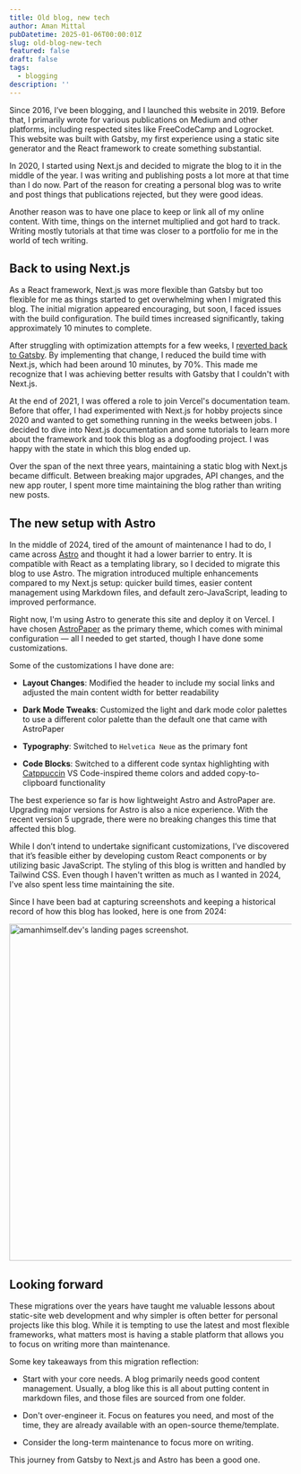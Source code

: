 ```yaml
---
title: Old blog, new tech
author: Aman Mittal
pubDatetime: 2025-01-06T00:00:01Z
slug: old-blog-new-tech
featured: false
draft: false
tags:
  - blogging
description: ''
---
```


Since 2016, I’ve been blogging, and I launched this website in 2019. Before that, I primarily wrote for various publications on Medium and other platforms, including respected sites like FreeCodeCamp and Logrocket. This website was built with Gatsby, my first experience using a static site generator and the React framework to create something substantial.

In 2020, I started using Next.js and decided to migrate the blog to it in the middle of the year. I was writing and publishing posts a lot more at that time than I do now. Part of the reason for creating a personal blog was to write and post things that publications rejected, but they were good ideas.

Another reason was to have one place to keep or link all of my online content. With time, things on the internet multiplied and got hard to track. Writing mostly tutorials at that time was closer to a portfolio for me in the world of tech writing.

## Back to using Next.js

As a React framework, Next.js was more flexible than Gatsby but too flexible for me as things started to get overwhelming when I migrated this blog. The initial migration appeared encouraging, but soon, I faced issues with the build configuration. The build times increased significantly, taking approximately 10 minutes to complete.

After struggling with optimization attempts for a few weeks, I [reverted back to Gatsby](/blog/year-rewind-2020/#i-moved-my-blog-from-gatsby-to-nextjs-and-back-to-gatsby-again). By implementing that change, I reduced the build time with Next.js, which had been around 10 minutes, by 70%. This made me recognize that I was achieving better results with Gatsby that I couldn't with Next.js.

At the end of 2021, I was offered a role to join Vercel's documentation team. Before that offer, I had experimented with Next.js for hobby projects since 2020 and wanted to get something running in the weeks between jobs. I decided to dive into Next.js documentation and some tutorials to learn more about the framework and took this blog as a dogfooding project. I was happy with the state in which this blog ended up.

Over the span of the next three years, maintaining a static blog with Next.js became difficult. Between breaking major upgrades, API changes, and the new app router, I spent more time maintaining the blog rather than writing new posts.

## The new setup with Astro

In the middle of 2024, tired of the amount of maintenance I had to do, I came across [Astro](https://astro.build/) and thought it had a lower barrier to entry. It is compatible with React as a templating library, so I decided to migrate this blog to use Astro. The migration introduced multiple enhancements compared to my Next.js setup: quicker build times, easier content management using Markdown files, and default zero-JavaScript, leading to improved performance.

Right now, I'm using Astro to generate this site and deploy it on Vercel. I have chosen [AstroPaper](https://github.com/satnaing/astro-paper) as the primary theme, which comes with minimal configuration &mdash; all I needed to get started, though I have done some customizations.

Some of the customizations I have done are:

- **Layout Changes**: Modified the header to include my social links and adjusted the main content width for better readability

- **Dark Mode Tweaks**: Customized the light and dark mode color palettes to use a different color palette than the default one that came with AstroPaper

- **Typography**: Switched to `Helvetica Neue` as the primary font

- **Code Blocks**: Switched to a different code syntax highlighting with [Catppuccin](https://github.com/catppuccin) VS Code-inspired theme colors and added copy-to-clipboard functionality

The best experience so far is how lightweight Astro and AstroPaper are. Upgrading major versions for Astro is also a nice experience. With the recent version 5 upgrade, there were no breaking changes this time that affected this blog.

While I don’t intend to undertake significant customizations, I’ve discovered that it’s feasible either by developing custom React components or by utilizing basic JavaScript. The styling of this blog is written and handled by Tailwind CSS. Even though I haven't written as much as I wanted in 2024, I've also spent less time maintaining the site.

Since I have been bad at capturing screenshots and keeping a historical record of how this blog has looked, here is one from 2024:

<img src="/images/old-blog.png" alt="amanhimself.dev's landing pages screenshot." width="600px">

## Looking forward

These migrations over the years have taught me valuable lessons about static-site web development and why simpler is often better for personal projects like this blog. While it is tempting to use the latest and most flexible frameworks, what matters most is having a stable platform that allows you to focus on writing more than maintenance.

Some key takeaways from this migration reflection:

- Start with your core needs. A blog primarily needs good content management. Usually, a blog like this is all about putting content in markdown files, and those files are sourced from one folder.

- Don't over-engineer it. Focus on features you need, and most of the time, they are already available with an open-source theme/template.

- Consider the long-term maintenance to focus more on writing.

This journey from Gatsby to Next.js and Astro has been a good one.
